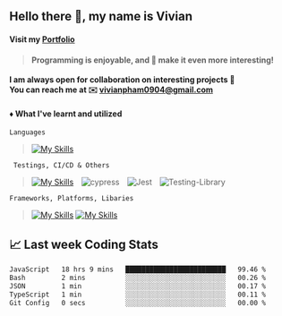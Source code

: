 ## Hello there :wave:, my name is Vivian
#### Visit my __[Portfolio](https://gumball09.github.io)__
> <h4>Programming is enjoyable, and 🐛 make it even more interesting!</h2>
<b>I am always open for collaboration on interesting projects 💜</b><br/>
<b>You can reach me at ✉️ [vivianpham0904@gmail.com](mailto:vivianpham0904@gmail.com)</b>


<!--
:stars: For me, the most rewarding moment is when the program works perfectly. The immense satisfaction knowing that it functions well can be quite addicting. ***"When you start something, finish it!"***
-->

<!-- :stars: The best decision I have ever made was switching to **Linux**, **Vim** and **GDB**, though using them was painful at first. I'm still gaining skills and knowledge about them, and still encounter issues; however, for a Windows person, this has been a life-changing experience for me -->
<!--
<hr/>
<h3 align="center">Programming is enjoyable, and 🐛 make it even more interesting!</h2>
<hr/>
-->


#### :diamonds: What I've learnt and utilized
`Languages`
> [![My Skills](https://skillicons.dev/icons?i=python,java,js,solidity,ts,html,css,c,cpp,graphql,md&theme=dark)](https://skillicons.dev)
<!--
> ![Python](https://img.shields.io/badge/Python-14354C?style=for-the-badge&logo=python&logoColor=white)&emsp;![JavaScript](https://img.shields.io/badge/javascript-%23323330.svg?style=for-the-badge&logo=javascript&logoColor=%23F7DF1E)&emsp;![TypeScript](https://img.shields.io/badge/typescript-%23007ACC.svg?style=for-the-badge&logo=typescript&logoColor=white)&emsp;![HTML5](https://img.shields.io/badge/html5-%23E34F26.svg?style=for-the-badge&logo=html5&logoColor=white)&emsp;![CSS3](https://img.shields.io/badge/css3-%231572B6.svg?style=for-the-badge&logo=css3&logoColor=white)&emsp;![C](https://img.shields.io/badge/c-%2300599C.svg?style=for-the-badge&logo=c&logoColor=white)&emsp;![C++](https://img.shields.io/badge/c++-%2300599C.svg?style=for-the-badge&logo=c%2B%2B&logoColor=white)&emsp;![GraphQL](https://img.shields.io/badge/-GraphQL-E10098?style=for-the-badge&logo=graphql&logoColor=white)&emsp;![Markdown](https://img.shields.io/badge/markdown-%23000000.svg?style=for-the-badge&logo=markdown&logoColor=white)
-->

` Testings, CI/CD & Others`
> [![My Skills](https://skillicons.dev/icons?i=docker,nginx,redis,git,githubactions,heroku,mongodb,postgres,vite,webpack&theme=dark)](https://skillicons.dev)&emsp;![cypress](https://img.shields.io/badge/-cypress-%23E5E5E5?style=for-the-badge&logo=cypress&logoColor=058a5e)&emsp;![Jest](https://img.shields.io/badge/-jest-%23C21325?style=for-the-badge&logo=jest&logoColor=white)&emsp;![Testing-Library](https://img.shields.io/badge/-TestingLibrary-%23E33332?style=for-the-badge&logo=testing-library&logoColor=white)
<!--
&emsp;![MongoDB](https://img.shields.io/badge/MongoDB-%234ea94b.svg?style=for-the-badge&logo=mongodb&logoColor=white)&emsp;![GitHub Actions](https://img.shields.io/badge/githubactions-%232671E5.svg?style=for-the-badge&logo=githubactions&logoColor=white)&emsp;![Oracle](https://img.shields.io/badge/Oracle-F80000?style=for-the-badge&logo=oracle&logoColor=black)&emsp;![PostgreSQL](https://img.shields.io/badge/PostgreSQL-316192?style=for-the-badge&logo=postgresql&logoColor=white)&emsp;![Heroku](https://img.shields.io/badge/Heroku-430098?style=for-the-badge&logo=heroku&logoColor=white)&emsp;![Netlify](https://img.shields.io/badge/Netlify-00C7B7?style=for-the-badge&logo=netlify&logoColor=white)&emsp;![Vercel](https://img.shields.io/badge/Vercel-000000?style=for-the-badge&logo=vercel&logoColor=white)
-->

`Frameworks, Platforms, Libaries`
> [![My Skills](https://skillicons.dev/icons?i=nextjs,react,angular,redux,apollo,materialui,bootstrap,jquery&theme=dark)](https://skillicons.dev)
> [![My Skills](https://skillicons.dev/icons?i=django,nodejs,express,graphql&theme=dark)](https://skillicons.dev)

<!--
> ![Django](https://img.shields.io/badge/Django-092E20?style=for-the-badge&logo=django&logoColor=white) ![React](https://img.shields.io/badge/react-%2320232a.svg?style=for-the-badge&logo=react&logoColor=%2361DAFB)&emsp;![NodeJS](https://img.shields.io/badge/node.js-6DA55F?style=for-the-badge&logo=node.js&logoColor=white)&emsp;![React Router](https://img.shields.io/badge/React_Router-CA4245?style=for-the-badge&logo=react-router&logoColor=white)&emsp;![Redux](https://img.shields.io/badge/redux-%23593d88.svg?style=for-the-badge&logo=redux&logoColor=white)&emsp;![Styled Components](https://img.shields.io/badge/styled--components-DB7093?style=for-the-badge&logo=styled-components&logoColor=white) &emsp; ![React Native](https://img.shields.io/badge/react_native-%2320232a.svg?style=for-the-badge&logo=react&logoColor=%2361DAFB)&emsp;![Apollo-GraphQL](https://img.shields.io/badge/-ApolloGraphQL-311C87?style=for-the-badge&logo=apollo-graphql)&emsp;![Express.js](https://img.shields.io/badge/express.js-%23404d59.svg?style=for-the-badge&logo=express&logoColor=%2361DAFB)&emsp;![GraphQL](https://img.shields.io/badge/-GraphQL-E10098?style=for-the-badge&logo=graphql&logoColor=white)&emsp;![JWT](https://img.shields.io/badge/JWT-black?style=for-the-badge&logo=JSON%20web%20tokens)&emsp;![Bootstrap](https://img.shields.io/badge/bootstrap-%23563D7C.svg?style=for-the-badge&logo=bootstrap&logoColor=white)&emsp;![Yarn](https://img.shields.io/badge/yarn-%232C8EBB.svg?style=for-the-badge&logo=yarn&logoColor=white)&emsp;![NPM](https://img.shields.io/badge/NPM-%23000000.svg?style=for-the-badge&logo=npm&logoColor=white)&emsp;![Angular](https://img.shields.io/badge/Angular-DD0031?style=for-the-badge&logo=angular&logoColor=white)&emsp;![jQuery](https://img.shields.io/badge/jQuery-0769AD?style=for-the-badge&logo=jquery&logoColor=white)&emsp;![MaterialUI](https://img.shields.io/badge/Material--UI-0081CB?style=for-the-badge&logo=material-ui&logoColor=white)
-->

<!--
### :diamonds: Stats
![Vivian's GitHub stats](https://github-readme-stats.vercel.app/api?username=gumball09&show_icons=true&theme=onedark)
-->

## :chart_with_upwards_trend: Last week Coding Stats
<!--START_SECTION:waka-->

```txt
JavaScript   18 hrs 9 mins   █████████████████████████   99.46 %
Bash         2 mins          ░░░░░░░░░░░░░░░░░░░░░░░░░   00.26 %
JSON         1 min           ░░░░░░░░░░░░░░░░░░░░░░░░░   00.17 %
TypeScript   1 min           ░░░░░░░░░░░░░░░░░░░░░░░░░   00.11 %
Git Config   0 secs          ░░░░░░░░░░░░░░░░░░░░░░░░░   00.00 %
```

<!--END_SECTION:waka-->

